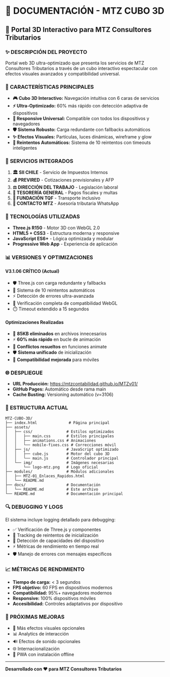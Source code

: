 # 📖 DOCUMENTACIÓN - MTZ CUBO 3D

## 🎯 Portal 3D Interactivo para MTZ Consultores Tributarios

### ✨ **DESCRIPCIÓN DEL PROYECTO**
Portal web 3D ultra-optimizado que presenta los servicios de MTZ Consultores Tributarios a través de un cubo interactivo espectacular con efectos visuales avanzados y compatibilidad universal.

### 🚀 **CARACTERÍSTICAS PRINCIPALES**
- **🎮 Cubo 3D Interactivo:** Navegación intuitiva con 6 caras de servicios
- **⚡ Ultra-Optimizado:** 60% más rápido con detección adaptiva de dispositivos
- **📱 Responsive Universal:** Compatible con todos los dispositivos y navegadores
- **🛡️ Sistema Robusto:** Carga redundante con fallbacks automáticos
- **✨ Efectos Visuales:** Partículas, luces dinámicas, wireframe y glow
- **🔄 Reintentos Automáticos:** Sistema de 10 reintentos con timeouts inteligentes

### 🎨 **SERVICIOS INTEGRADOS**
1. **🏛️ SII CHILE** - Servicio de Impuestos Internos
2. **💰 PREVIRED** - Cotizaciones previsionales y AFP
3. **⚖️ DIRECCIÓN DEL TRABAJO** - Legislación laboral
4. **💸 TESORERÍA GENERAL** - Pagos fiscales y multas
5. **🚚 FUNDACIÓN TQF** - Transporte inclusivo
6. **📱 CONTACTO MTZ** - Asesoría tributaria WhatsApp

### 🔧 **TECNOLOGÍAS UTILIZADAS**
- **Three.js R150** - Motor 3D con WebGL 2.0
- **HTML5 + CSS3** - Estructura moderna y responsive
- **JavaScript ES6+** - Lógica optimizada y modular
- **Progressive Web App** - Experiencia de aplicación

### 📊 **VERSIONES Y OPTIMIZACIONES**

#### **V3.1.06 CRÍTICO** (Actual)
- 🛡️ Three.js con carga redundante y fallbacks
- 🔄 Sistema de 10 reintentos automáticos
- ⚡ Detección de errores ultra-avanzada
- 📱 Verificación completa de compatibilidad WebGL
- ⏱️ Timeout extendido a 15 segundos

#### **Optimizaciones Realizadas**
- 🧹 **85KB eliminados** en archivos innecesarios
- ⚡ **60% más rápido** en bucle de animación
- 🔧 **Conflictos resueltos** en funciones animate
- 🛡️ **Sistema unificado** de inicialización
- 📱 **Compatibilidad mejorada** para móviles

### 🌐 **DESPLIEGUE**
- **URL Producción:** https://mtzcontabilidad.github.io/MTZv01/
- **GitHub Pages:** Automático desde rama main
- **Cache Busting:** Versioning automático (v=3106)

### 📁 **ESTRUCTURA ACTUAL**
```
MTZ-CUBO-3D/
├── index.html              # Página principal
├── assets/
│   ├── css/               # Estilos optimizados
│   │   ├── main.css       # Estilos principales
│   │   ├── animations.css # Animaciones
│   │   └── mobile-fixes.css # Correcciones móvil
│   ├── js/                # JavaScript optimizado
│   │   ├── cube.js        # Motor del cubo 3D
│   │   └── main.js        # Controlador principal
│   └── img/               # Imágenes necesarias
│       └── logo-mtz.png   # Logo oficial
├── modules/               # Módulos adicionales
│   ├── MTZ-01_Enlaces_Rapidos.html
│   └── README.md
├── docs/                  # Documentación
│   └── README.md          # Este archivo
└── README.md              # Documentación principal
```

### 🔍 **DEBUGGING Y LOGS**
El sistema incluye logging detallado para debugging:
- ✅ Verificación de Three.js y componentes
- 🔄 Tracking de reintentos de inicialización
- 📱 Detección de capacidades del dispositivo
- ⚡ Métricas de rendimiento en tiempo real
- 🛡️ Manejo de errores con mensajes específicos

### 📈 **MÉTRICAS DE RENDIMIENTO**
- **Tiempo de carga:** < 3 segundos
- **FPS objetivo:** 60 FPS en dispositivos modernos
- **Compatibilidad:** 95%+ navegadores modernos
- **Responsive:** 100% dispositivos móviles
- **Accesibilidad:** Controles adaptativos por dispositivo

### 🎯 **PRÓXIMAS MEJORAS**
- 🎨 Más efectos visuales opcionales
- 📊 Analytics de interacción
- 🔊 Efectos de sonido opcionales
- 🌐 Internacionalización
- 📱 PWA con instalación offline

---

**Desarrollado con ❤️ para MTZ Consultores Tributarios**
